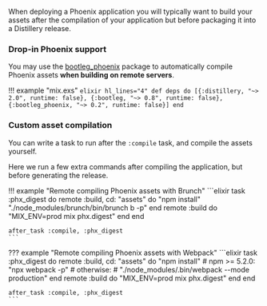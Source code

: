 
When deploying a Phoenix application you will typically want to build your assets after the compilation of your application but before packaging it into a Distillery release.


### Drop-in Phoenix support

You may use the [bootleg_phoenix](https://github.com/labzero/bootleg_phoenix) package to automatically compile Phoenix assets **when building on remote servers**.

!!! example "mix.exs"
    ```elixir hl_lines="4"
    def deps do
      [{:distillery, "~> 2.0", runtime: false},
       {:bootleg, "~> 0.8", runtime: false},
       {:bootleg_phoenix, "~> 0.2", runtime: false}]
    end
    ```

### Custom asset compilation

You can write a task to run after the `:compile` task, and compile the assets yourself.

Here we run a few extra commands after compiling the application, but before generating the release.

!!! example "Remote compiling Phoenix assets with Brunch"
    ```elixir
    task :phx_digest do
      remote :build, cd: "assets" do
        "npm install"
        "./node_modules/brunch/bin/brunch b -p"
      end
      remote :build do
        "MIX_ENV=prod mix phx.digest"
      end
    end

    after_task :compile, :phx_digest
    ```

??? example "Remote compiling Phoenix assets with Webpack"
    ```elixir
    task :phx_digest do
      remote :build, cd: "assets" do
        "npm install"
        # npm >= 5.2.0:
        "npx webpack -p"
        # otherwise:
        # "./node_modules/.bin/webpack --mode production"
      end
      remote :build do
        "MIX_ENV=prod mix phx.digest"
      end
    end

    after_task :compile, :phx_digest
    ```
